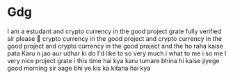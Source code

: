 # Gdg
I am a estudant and crypto currency in the good project grate fully verified sir please 🙏 crypto currency in the good project and crypto currency in the good project and crypto currency in the good project and 
the ho raha kaise pata Karu n jao aur udhar ki do I'd like to 
so very much 
i what to me
i so me
I very nice project grate 
i this time hai kya karu 
tumare bhina hi kaise jiyege
good morning sir aage bhi ye kis ka kitana hai kya 
